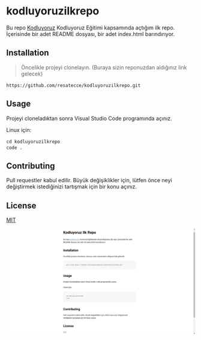 # kodluyoruzilkrepo
Bu repo [Kodluyoruz](https://www.kodluyoruz.org/) Kodluyoruz Eğitimi kapsamında açtığım ilk repo. İçerisinde bir adet README dosyası, bir adet index.html barındırıyor.

## Installation

> Öncelikle projeyi clonelayın. (Buraya sizin reponuzdan aldığınız link gelecek)
```
https://github.com/resatecce/kodluyoruzilkrepo.git
```
## Usage

Projeyi cloneladıktan sonra Visual Studio Code programında açınız.

Linux için:
```linux
cd kodluyoruzilkrepo
code .
```

## Contributing
Pull requestler kabul edilir. Büyük değişiklikler için, lütfen önce neyi değiştirmek istediğinizi tartışmak için bir konu açınız.


## License
[MIT](https://choosealicense.com/licenses/mit/)

![](https://raw.githubusercontent.com/Kodluyoruz/taskforce/main/git/odev1/figures/markdown.png)

